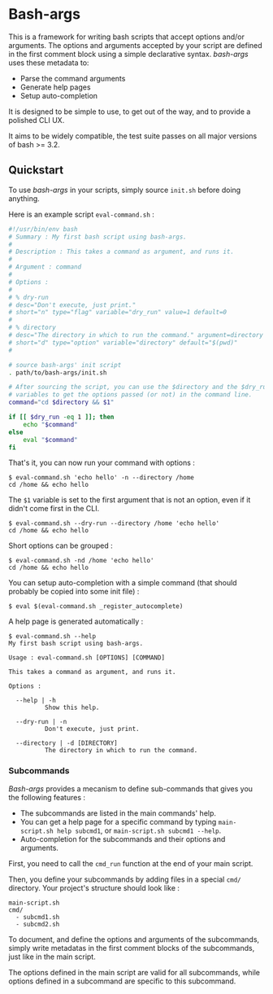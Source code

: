 Bash-args
=========

This is a framework for writing bash scripts that accept options and/or
arguments. The options and arguments accepted by your script are defined in the
first comment block using a simple declarative syntax. _bash-args_ uses these
metadata to:

- Parse the command arguments
- Generate help pages
- Setup auto-completion

It is designed to be simple to use, to get out of the way, and to provide a
polished CLI UX.

It aims to be widely compatible, the test suite passes on all major versions of
bash >= 3.2.


Quickstart
----------

To use _bash-args_ in your scripts, simply source `init.sh` before doing
anything.

Here is an example script `eval-command.sh` :

```bash
#!/usr/bin/env bash
# Summary : My first bash script using bash-args.
#
# Description : This takes a command as argument, and runs it.
#
# Argument : command
#
# Options :
#
# % dry-run
# desc="Don't execute, just print."
# short="n" type="flag" variable="dry_run" value=1 default=0
#
# % directory
# desc="The directory in which to run the command." argument=directory
# short="d" type="option" variable="directory" default="$(pwd)"
#

# source bash-args' init script
. path/to/bash-args/init.sh

# After sourcing the script, you can use the $directory and the $dry_run
# variables to get the options passed (or not) in the command line.
command="cd $directory && $1"

if [[ $dry_run -eq 1 ]]; then
    echo "$command"
else
    eval "$command"
fi
```

That's it, you can now run your command with options :

```
$ eval-command.sh 'echo hello' -n --directory /home
cd /home && echo hello
```

The `$1` variable is set to the first argument that is not an option, even if it
didn't come first in the CLI.

```
$ eval-command.sh --dry-run --directory /home 'echo hello'
cd /home && echo hello
```
Short options can be grouped :

```
$ eval-command.sh -nd /home 'echo hello'
cd /home && echo hello
```

You can setup auto-completion with a simple command (that should probably be
copied into some init file) :

```
$ eval $(eval-command.sh _register_autocomplete)
```

A help page is generated automatically :

```
$ eval-command.sh --help
My first bash script using bash-args.

Usage : eval-command.sh [OPTIONS] [COMMAND]

This takes a command as argument, and runs it.

Options :

  --help | -h
          Show this help.

  --dry-run | -n
          Don't execute, just print.

  --directory | -d [DIRECTORY]
          The directory in which to run the command.
```


### Subcommands ###

_Bash-args_ provides a mecanism to define sub-commands that gives you the
following features :

- The subcommands are listed in the main commands' help.
- You can get a help page for a specific command by typing `main-script.sh help
  subcmd1`, or `main-script.sh subcmd1 --help`.
- Auto-completion for the subcommands and their options and arguments.

First, you need to call the `cmd_run` function at the end of your main script.

Then, you define your subcommands by adding files in a special `cmd/` directory.
Your project's structure should look like :

```
main-script.sh
cmd/
  - subcmd1.sh
  - subcmd2.sh
```

To document, and define the options and arguments of the subcommands, simply
write metadatas in the first comment blocks of the subcommands, just like in the
main script.

The options defined in the main script are valid for all subcommands, while
options defined in a subcommand are specific to this subcommand.

